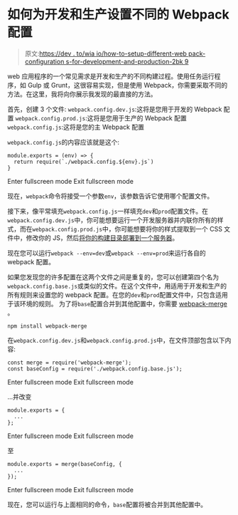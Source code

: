 # 如何为开发和生产设置不同的 Webpack 配置

> 原文:[https://dev . to/wia io/how-to-setup-different-web pack-configuration s-for-development-and-production-2bk 9](https://dev.to/wiaio/how-to-set-up-different-webpack-configurations-for-development-and-production-2bk9)

web 应用程序的一个常见需求是开发和生产的不同构建过程。使用任务运行程序，如 Gulp 或 Grunt，这很容易实现，但是使用 Webpack，你需要采取不同的方法。在这里，我将向你展示我发现的最直接的方法。

首先，创建 3 个文件:
`webpack.config.dev.js`:这将是您用于开发的 Webpack 配置
`webpack.config.prod.js`:这将是您用于生产的 Webpack 配置
`webpack.config.js`:这将是您的主 Webpack 配置

`webpack.config.js`的内容应该就是这个:

```
module.exports = (env) => {
  return require(`./webpack.config.${env}.js`)
} 
```

Enter fullscreen mode Exit fullscreen mode

现在，`webpack`命令将接受一个参数`env`，该参数告诉它使用哪个配置文件。

接下来，像平常填充`webpack.config.js`一样填充`dev`和`prod`配置文件。在`webpack.config.dev.js`中，你可能想要运行一个开发服务器并内联你所有的样式，而在`webpack.config.prod.js`中，你可能想要将你的样式提取到一个 CSS 文件中，修改你的 JS，然后[将你的构建目录部署到一个服务器](https://community.wia.io/d/9-how-to-gzip-and-deploy-your-front-end-assets-to-amazon-s3-with-webpack)。

现在您可以运行`webpack --env=dev`或`webpack --env=prod`来运行各自的 webpack 配置。

如果您发现您的许多配置在这两个文件之间是重复的，您可以创建第四个名为`webpack.config.base.js`或类似的文件。在这个文件中，用适用于开发和生产的所有规则来设置您的 webpack 配置。在您的`dev`和`prod`配置文件中，只包含适用于该环境的规则。
为了将`base`配置合并到其他配置中，你需要 [webpack-merge](https://github.com/survivejs/webpack-merge) 。

`npm install webpack-merge`

在`webpack.config.dev.js`和`webpack.config.prod.js`中，在文件顶部包含以下内容:

```
const merge = require('webpack-merge');
const baseConfig = require('./webpack.config.base.js'); 
```

Enter fullscreen mode Exit fullscreen mode

...并改变

```
module.exports = {
  ...
}; 
```

Enter fullscreen mode Exit fullscreen mode

至

```
module.exports = merge(baseConfig, {
  ...
}); 
```

Enter fullscreen mode Exit fullscreen mode

现在，您可以运行与上面相同的命令，`base`配置将被合并到其他配置中。